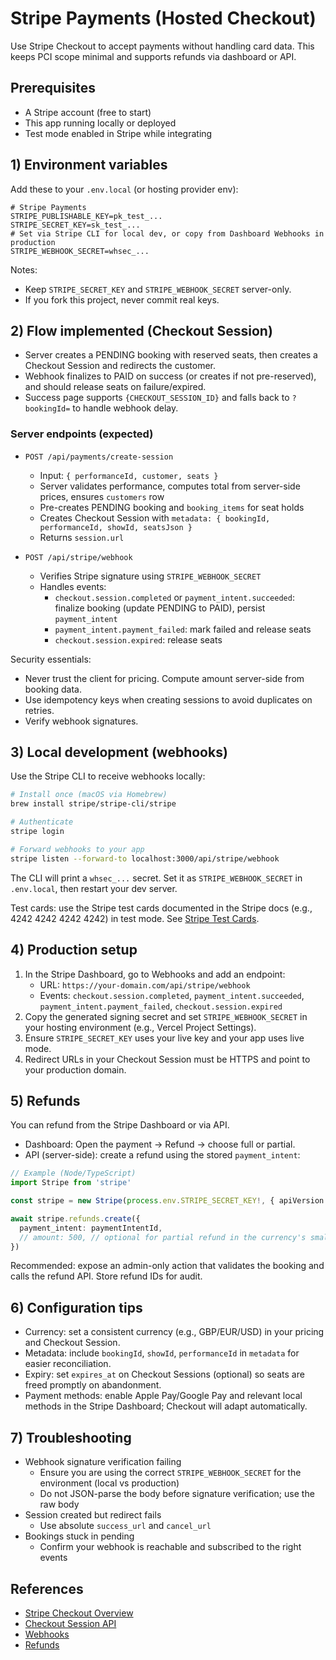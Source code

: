 # Stripe Payments (Hosted Checkout)

Use Stripe Checkout to accept payments without handling card data. This keeps PCI scope minimal and supports refunds via dashboard or API.

## Prerequisites

- A Stripe account (free to start)
- This app running locally or deployed
- Test mode enabled in Stripe while integrating

## 1) Environment variables

Add these to your `.env.local` (or hosting provider env):

```env
# Stripe Payments
STRIPE_PUBLISHABLE_KEY=pk_test_...
STRIPE_SECRET_KEY=sk_test_...
# Set via Stripe CLI for local dev, or copy from Dashboard Webhooks in production
STRIPE_WEBHOOK_SECRET=whsec_...
```

Notes:
- Keep `STRIPE_SECRET_KEY` and `STRIPE_WEBHOOK_SECRET` server-only.
- If you fork this project, never commit real keys.

## 2) Flow implemented (Checkout Session)

- Server creates a PENDING booking with reserved seats, then creates a Checkout Session and redirects the customer.
- Webhook finalizes to PAID on success (or creates if not pre-reserved), and should release seats on failure/expired.
- Success page supports `{CHECKOUT_SESSION_ID}` and falls back to `?bookingId=` to handle webhook delay.

### Server endpoints (expected)

- `POST /api/payments/create-session`
  - Input: `{ performanceId, customer, seats }`
  - Server validates performance, computes total from server-side prices, ensures `customers` row
  - Pre-creates PENDING booking and `booking_items` for seat holds
  - Creates Checkout Session with `metadata: { bookingId, performanceId, showId, seatsJson }`
  - Returns `session.url`

- `POST /api/stripe/webhook`
  - Verifies Stripe signature using `STRIPE_WEBHOOK_SECRET`
  - Handles events:
    - `checkout.session.completed` or `payment_intent.succeeded`: finalize booking (update PENDING to PAID), persist `payment_intent`
    - `payment_intent.payment_failed`: mark failed and release seats
    - `checkout.session.expired`: release seats

Security essentials:
- Never trust the client for pricing. Compute amount server-side from booking data.
- Use idempotency keys when creating sessions to avoid duplicates on retries.
- Verify webhook signatures.

## 3) Local development (webhooks)

Use the Stripe CLI to receive webhooks locally:

```bash
# Install once (macOS via Homebrew)
brew install stripe/stripe-cli/stripe

# Authenticate
stripe login

# Forward webhooks to your app
stripe listen --forward-to localhost:3000/api/stripe/webhook
```

The CLI will print a `whsec_...` secret. Set it as `STRIPE_WEBHOOK_SECRET` in `.env.local`, then restart your dev server.

Test cards: use the Stripe test cards documented in the Stripe docs (e.g., 4242 4242 4242 4242) in test mode. See [Stripe Test Cards](https://docs.stripe.com/testing#cards).

## 4) Production setup

1. In the Stripe Dashboard, go to Webhooks and add an endpoint:
   - URL: `https://your-domain.com/api/stripe/webhook`
   - Events: `checkout.session.completed`, `payment_intent.succeeded`, `payment_intent.payment_failed`, `checkout.session.expired`
2. Copy the generated signing secret and set `STRIPE_WEBHOOK_SECRET` in your hosting environment (e.g., Vercel Project Settings).
3. Ensure `STRIPE_SECRET_KEY` uses your live key and your app uses live mode.
4. Redirect URLs in your Checkout Session must be HTTPS and point to your production domain.

## 5) Refunds

You can refund from the Stripe Dashboard or via API.

- Dashboard: Open the payment → Refund → choose full or partial.
- API (server-side): create a refund using the stored `payment_intent`:

```ts
// Example (Node/TypeScript)
import Stripe from 'stripe'

const stripe = new Stripe(process.env.STRIPE_SECRET_KEY!, { apiVersion: '2024-06-20' })

await stripe.refunds.create({
  payment_intent: paymentIntentId,
  // amount: 500, // optional for partial refund in the currency's smallest unit
})
```

Recommended: expose an admin-only action that validates the booking and calls the refund API. Store refund IDs for audit.

## 6) Configuration tips

- Currency: set a consistent currency (e.g., GBP/EUR/USD) in your pricing and Checkout Session.
- Metadata: include `bookingId`, `showId`, `performanceId` in `metadata` for easier reconciliation.
- Expiry: set `expires_at` on Checkout Sessions (optional) so seats are freed promptly on abandonment.
- Payment methods: enable Apple Pay/Google Pay and relevant local methods in the Stripe Dashboard; Checkout will adapt automatically.

## 7) Troubleshooting

- Webhook signature verification failing
  - Ensure you are using the correct `STRIPE_WEBHOOK_SECRET` for the environment (local vs production)
  - Do not JSON-parse the body before signature verification; use the raw body
- Session created but redirect fails
  - Use absolute `success_url` and `cancel_url`
- Bookings stuck in pending
  - Confirm your webhook is reachable and subscribed to the right events

## References

- [Stripe Checkout Overview](https://docs.stripe.com/checkout)
- [Checkout Session API](https://docs.stripe.com/api/checkout/sessions)
- [Webhooks](https://docs.stripe.com/webhooks)
- [Refunds](https://docs.stripe.com/refunds)

